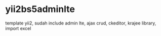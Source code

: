 # yii2bs5adminlte
template yii2, sudah include admin lte, ajax crud, ckeditor, krajee library, import excel
